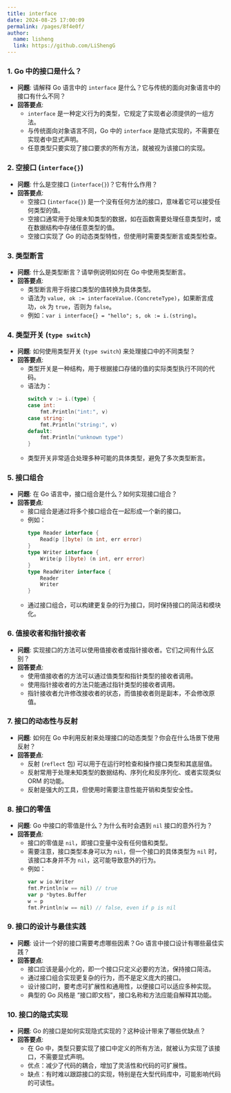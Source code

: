 ```yaml
---
title: interface
date: 2024-08-25 17:00:09
permalink: /pages/8f4e0f/
author: 
  name: lisheng
  link: https://github.com/LiShengG
---
```




### 1. **Go 中的接口是什么？**
   - **问题**: 请解释 Go 语言中的 `interface` 是什么？它与传统的面向对象语言中的接口有什么不同？
   - **回答要点**:
     - `interface` 是一种定义行为的类型，它规定了实现者必须提供的一组方法。
     - 与传统面向对象语言不同，Go 中的 `interface` 是隐式实现的，不需要在实现者中显式声明。
     - 任意类型只要实现了接口要求的所有方法，就被视为该接口的实现。

### 2. **空接口 (`interface{}`)**
   - **问题**: 什么是空接口 (`interface{}`)？它有什么作用？
   - **回答要点**:
     - 空接口 (`interface{}`) 是一个没有任何方法的接口，意味着它可以接受任何类型的值。
     - 空接口通常用于处理未知类型的数据，如在函数需要处理任意类型时，或在数据结构中存储任意类型的值。
     - 空接口实现了 Go 的动态类型特性，但使用时需要类型断言或类型检查。

### 3. **类型断言**
   - **问题**: 什么是类型断言？请举例说明如何在 Go 中使用类型断言。
   - **回答要点**:
     - 类型断言用于将接口类型的值转换为具体类型。
     - 语法为 `value, ok := interfaceValue.(ConcreteType)`，如果断言成功，`ok` 为 `true`，否则为 `false`。
     - 例如：`var i interface{} = "hello"; s, ok := i.(string)`。

### 4. **类型开关 (`type switch`)**
   - **问题**: 如何使用类型开关 (`type switch`) 来处理接口中的不同类型？
   - **回答要点**:
     - 类型开关是一种结构，用于根据接口存储的值的实际类型执行不同的代码。
     - 语法为：
       ```go
       switch v := i.(type) {
       case int:
           fmt.Println("int:", v)
       case string:
           fmt.Println("string:", v)
       default:
           fmt.Println("unknown type")
       }
       ```
     - 类型开关非常适合处理多种可能的具体类型，避免了多次类型断言。

### 5. **接口组合**
   - **问题**: 在 Go 语言中，接口组合是什么？如何实现接口组合？
   - **回答要点**:
     - 接口组合是通过将多个接口组合在一起形成一个新的接口。
     - 例如：
       ```go
       type Reader interface {
           Read(p []byte) (n int, err error)
       }
       type Writer interface {
           Write(p []byte) (n int, err error)
       }
       type ReadWriter interface {
           Reader
           Writer
       }
       ```
     - 通过接口组合，可以构建更复杂的行为接口，同时保持接口的简洁和模块化。

### 6. **值接收者和指针接收者**
   - **问题**: 实现接口的方法可以使用值接收者或指针接收者。它们之间有什么区别？
   - **回答要点**:
     - 使用值接收者的方法可以通过值类型和指针类型的接收者调用。
     - 使用指针接收者的方法只能通过指针类型的接收者调用。
     - 指针接收者允许修改接收者的状态，而值接收者则是副本，不会修改原值。

### 7. **接口的动态性与反射**
   - **问题**: 如何在 Go 中利用反射来处理接口的动态类型？你会在什么场景下使用反射？
   - **回答要点**:
     - 反射 (`reflect` 包) 可以用于在运行时检查和操作接口类型和其底层值。
     - 反射常用于处理未知类型的数据结构、序列化和反序列化、或者实现类似 ORM 的功能。
     - 反射是强大的工具，但使用时需要注意性能开销和类型安全性。

### 8. **接口的零值**
   - **问题**: Go 中接口的零值是什么？为什么有时会遇到 `nil` 接口的意外行为？
   - **回答要点**:
     - 接口的零值是 `nil`，即接口变量中没有任何值和类型。
     - 需要注意，接口类型本身可以为 `nil`，但一个接口的具体类型为 `nil` 时，该接口本身并不为 `nil`，这可能导致意外的行为。
     - 例如：
       ```go
       var w io.Writer
       fmt.Println(w == nil) // true
       var p *bytes.Buffer
       w = p
       fmt.Println(w == nil) // false, even if p is nil
       ```

### 9. **接口的设计与最佳实践**
   - **问题**: 设计一个好的接口需要考虑哪些因素？Go 语言中接口设计有哪些最佳实践？
   - **回答要点**:
     - 接口应该是最小化的，即一个接口只定义必要的方法，保持接口简洁。
     - 通过接口组合实现更复杂的行为，而不是定义庞大的接口。
     - 设计接口时，要考虑可扩展性和通用性，以便接口可以适应多种实现。
     - 典型的 Go 风格是 “接口即文档”，接口名称和方法应能自解释其功能。

### 10. **接口的隐式实现**
   - **问题**: Go 的接口是如何实现隐式实现的？这种设计带来了哪些优缺点？
   - **回答要点**:
     - 在 Go 中，类型只要实现了接口中定义的所有方法，就被认为实现了该接口，不需要显式声明。
     - 优点：减少了代码的耦合，增加了灵活性和代码的可扩展性。
     - 缺点：有时难以跟踪接口的实现，特别是在大型代码库中，可能影响代码的可读性。
